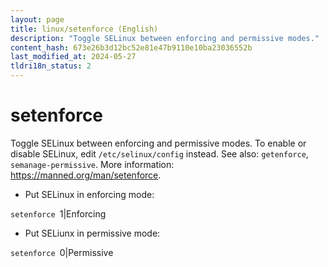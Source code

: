 ```yaml
---
layout: page
title: linux/setenforce (English)
description: "Toggle SELinux between enforcing and permissive modes."
content_hash: 673e26b3d12bc52e81e47b9110e10ba23036552b
last_modified_at: 2024-05-27
tldri18n_status: 2
---
```

# setenforce

Toggle SELinux between enforcing and permissive modes.
To enable or disable SELinux, edit `/etc/selinux/config` instead.
See also: `getenforce`, `semanage-permissive`.
More information: <https://manned.org/man/setenforce>.

- Put SELinux in enforcing mode:

`setenforce `<span class="tldr-var badge badge-pill bg-dark-lm bg-white-dm text-white-lm text-dark-dm font-weight-bold">1|Enforcing</span>

- Put SELiunx in permissive mode:

`setenforce `<span class="tldr-var badge badge-pill bg-dark-lm bg-white-dm text-white-lm text-dark-dm font-weight-bold">0|Permissive</span>
